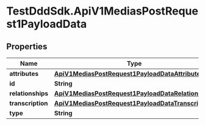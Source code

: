 # TestDddSdk.ApiV1MediasPostRequest1PayloadData

## Properties

Name | Type | Description | Notes
------------ | ------------- | ------------- | -------------
**attributes** | [**ApiV1MediasPostRequest1PayloadDataAttributes**](ApiV1MediasPostRequest1PayloadDataAttributes.md) |  | [optional] 
**id** | **String** |  | [optional] 
**relationships** | [**ApiV1MediasPostRequest1PayloadDataRelationships**](ApiV1MediasPostRequest1PayloadDataRelationships.md) |  | [optional] 
**transcription** | [**ApiV1MediasPostRequest1PayloadDataTranscription**](ApiV1MediasPostRequest1PayloadDataTranscription.md) |  | [optional] 
**type** | **String** |  | [optional] 


